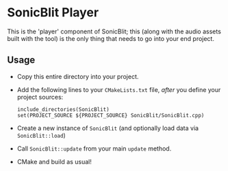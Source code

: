 SonicBlit Player
================

This is the 'player' component of SonicBlit; this (along with the audio assets
built with the tool) is the only thing that needs to go into your end project.

Usage
-----

* Copy this entire directory into your project.

* Add the following lines to your `CMakeLists.txt` file, *after* you define your
  project sources:

  ```
  include_directories(SonicBlit)
  set(PROJECT_SOURCE ${PROJECT_SOURCE} SonicBlit/SonicBlit.cpp)
  ```
* Create a new instance of `SonicBlit` (and optionally load data via `SonicBlit::load`)
 
* Call `SonicBlit::update` from your main `update` method.

* CMake and build as usual!
